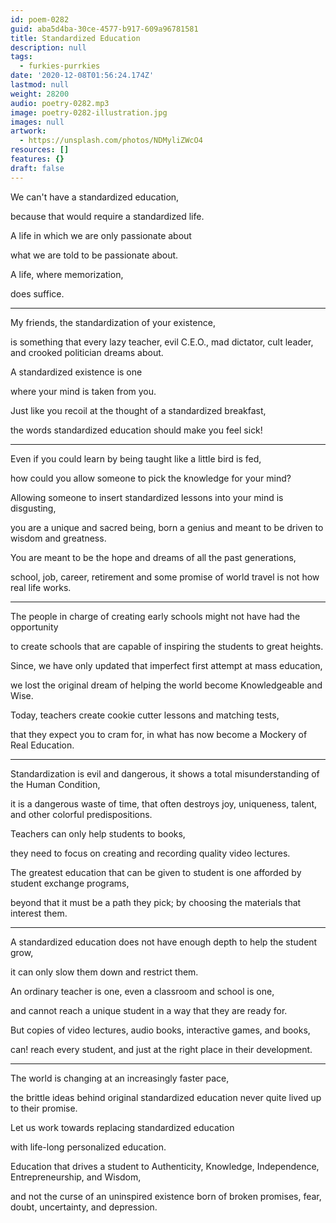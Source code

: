 ```yaml
---
id: poem-0282
guid: aba5d4ba-30ce-4577-b917-609a96781581
title: Standardized Education
description: null
tags:
  - furkies-purrkies
date: '2020-12-08T01:56:24.174Z'
lastmod: null
weight: 28200
audio: poetry-0282.mp3
image: poetry-0282-illustration.jpg
images: null
artwork:
  - https://unsplash.com/photos/NDMyliZWcO4
resources: []
features: {}
draft: false
---
```


We can't have a standardized education,

because that would require a standardized life.

A life in which we are only passionate about

what we are told to be passionate about.

A life, where memorization,

does suffice.

---

My friends, the standardization of your existence,

is something that every lazy teacher, evil C.E.O., mad dictator, cult leader, and crooked politician dreams about.

A standardized existence is one

where your mind is taken from you.

Just like you recoil at the thought of a standardized breakfast,

the words standardized education should make you feel sick!

---

Even if you could learn by being taught like a little bird is fed,

how could you allow someone to pick the knowledge for your mind?

Allowing someone to insert standardized lessons into your mind is disgusting,

you are a unique and sacred being, born a genius and meant to be driven to wisdom and greatness.

You are meant to be the hope and dreams of all the past generations,

school, job, career, retirement and some promise of world travel is not how real life works.

---

The people in charge of creating early schools might not have had the opportunity

to create schools that are capable of inspiring the students to great heights.

Since, we have only updated that imperfect first attempt at mass education,

we lost the original dream of helping the world become Knowledgeable and Wise.

Today, teachers create cookie cutter lessons and matching tests,

that they expect you to cram for, in what has now become a Mockery of Real Education.

---

Standardization is evil and dangerous, it shows a total misunderstanding of the Human Condition,

it is a dangerous waste of time, that often destroys joy, uniqueness, talent, and other colorful predispositions.

Teachers can only help students to books,

they need to focus on creating and recording quality video lectures.

The greatest education that can be given to student is one afforded by student exchange programs,

beyond that it must be a path they pick; by choosing the materials that interest them.

---

A standardized education does not have enough depth to help the student grow,

it can only slow them down and restrict them.

An ordinary teacher is one, even a classroom and school is one,

and cannot reach a unique student in a way that they are ready for.

But copies of video lectures, audio books, interactive games, and books,

can! reach every student, and just at the right place in their development.

---

The world is changing at an increasingly faster pace,

the brittle ideas behind original standardized education never quite lived up to their promise.

Let us work towards replacing standardized education

with life-long personalized education.

Education that drives a student to Authenticity, Knowledge, Independence, Entrepreneurship, and Wisdom,

and not the curse of an uninspired existence born of broken promises, fear, doubt, uncertainty, and depression.

